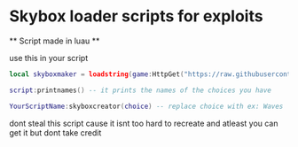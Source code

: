 # Skybox loader scripts for exploits

** Script made in luau **

use this in your script

``` lua
local skyboxmaker = loadstring(game:HttpGet("https://raw.githubusercontent.com/Virseb/scripts/main/skyBL.lua"))()

script:printnames() -- it prints the names of the choices you have

YourScriptName:skyboxcreator(choice) -- replace choice with ex: Waves

```

dont steal this script cause it isnt too hard to recreate and atleast
you can get it but dont take credit
